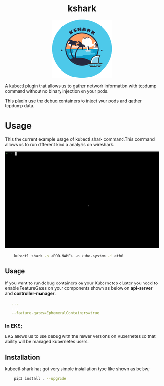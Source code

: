 <h1 align="center">kshark </h1>


<p align="center">
<img src="img/logo.png"></img>
</p>

A kubectl plugin that allows us to gather network information with tcpdump command without no binary injection on your pods.

This plugin use the debug containers to inject your pods and gather tcpdump data.

# Usage

This the current example usage of kubectl shark command.This command allows us to run different kind a analysis on wireshark.

<img src="img/main.gif"></img>

```sh
    kubectl shark -p <POD-NAME> -n kube-system -i eth0
```

## Usage
If you want to run debug containers on your Kubernetes cluster you need to enable FeatureGates on your components shown as below on <b>api-server</b> and <b>controller-manager</b>.

```yaml
   ... 
   ...
   --feature-gates=EphemeralContainers=true
```
### In EKS;
EKS allows us to use debug with the newer versions on Kubernetes so that ability will be managed kubernetes users.

## Installation

kubectl-shark has got very simple installation type like shown as below;

```sh
    pip3 install . --upgrade
```
